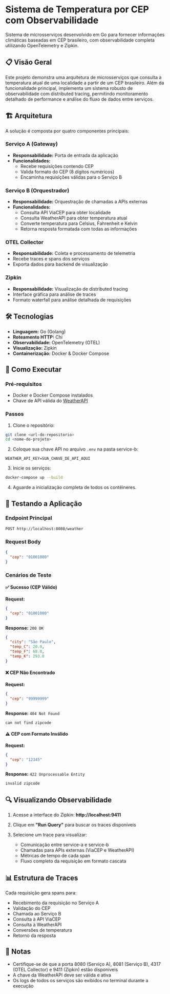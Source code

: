 # Sistema de Temperatura por CEP com Observabilidade

Sistema de microsserviços desenvolvido em Go para fornecer informações climáticas baseadas em CEP brasileiro, com observabilidade completa utilizando OpenTelemetry e Zipkin.

## 📋 Visão Geral

Este projeto demonstra uma arquitetura de microsserviços que consulta a temperatura atual de uma localidade a partir de um CEP brasileiro. Além da funcionalidade principal, implementa um sistema robusto de observabilidade com distributed tracing, permitindo monitoramento detalhado de performance e análise do fluxo de dados entre serviços.

## 🏗️ Arquitetura

A solução é composta por quatro componentes principais:

### Serviço A (Gateway)
- **Responsabilidade:** Porta de entrada da aplicação
- **Funcionalidades:** 
  - Recebe requisições contendo CEP
  - Valida formato do CEP (8 dígitos numéricos)
  - Encaminha requisições válidas para o Serviço B

### Serviço B (Orquestrador)
- **Responsabilidade:** Orquestração de chamadas a APIs externas
- **Funcionalidades:**
  - Consulta API ViaCEP para obter localidade
  - Consulta WeatherAPI para obter temperatura atual
  - Converte temperatura para Celsius, Fahrenheit e Kelvin
  - Retorna resposta formatada com todas as informações

### OTEL Collector
- **Responsabilidade:** Coleta e processamento de telemetria
- Recebe traces e spans dos serviços
- Exporta dados para backend de visualização

### Zipkin
- **Responsabilidade:** Visualização de distributed tracing
- Interface gráfica para análise de traces
- Formato waterfall para análise detalhada de requisições

## 🛠️ Tecnologias

- **Linguagem:** Go (Golang)
- **Roteamento HTTP:** Chi
- **Observabilidade:** OpenTelemetry (OTEL)
- **Visualização:** Zipkin
- **Containerização:** Docker & Docker Compose

## 🚀 Como Executar

### Pré-requisitos

- Docker e Docker Compose instalados
- Chave de API válida do [WeatherAPI](https://www.weatherapi.com/)

### Passos

1. Clone o repositório:
```bash
git clone <url-do-repositorio>
cd <nome-do-projeto>
```

2. Coloque sua chave API no arquivo `.env` na pasta service-b:
```env
WEATHER_API_KEY=SUA_CHAVE_DE_API_AQUI
```

3. Inicie os serviços:
```bash
docker-compose up --build
```

4. Aguarde a inicialização completa de todos os contêineres.

## 📡 Testando a Aplicação

### Endpoint Principal

```
POST http://localhost:8080/weather
```

### Request Body

```json
{
  "cep": "01001000"
}
```

### Cenários de Teste

#### ✅ Sucesso (CEP Válido)

**Request:**
```json
{
  "cep": "01001000"
}
```

**Response:** `200 OK`
```json
{
  "city": "São Paulo",
  "temp_C": 20.0,
  "temp_F": 68.0,
  "temp_K": 293.0
}
```

#### ❌ CEP Não Encontrado

**Request:**
```json
{
  "cep": "99999999"
}
```

**Response:** `404 Not Found`
```
can not find zipcode
```

#### ⚠️ CEP com Formato Inválido

**Request:**
```json
{
  "cep": "12345"
}
```

**Response:** `422 Unprocessable Entity`
```
invalid zipcode
```

## 🔍 Visualizando Observabilidade

1. Acesse a interface do Zipkin: **http://localhost:9411**

2. Clique em **"Run Query"** para buscar os traces disponíveis

3. Selecione um trace para visualizar:
   - Comunicação entre service-a e service-b
   - Chamadas para APIs externas (ViaCEP e WeatherAPI)
   - Métricas de tempo de cada span
   - Fluxo completo da requisição em formato cascata

## 📊 Estrutura de Traces

Cada requisição gera spans para:
- Recebimento da requisição no Serviço A
- Validação do CEP
- Chamada ao Serviço B
- Consulta à API ViaCEP
- Consulta à WeatherAPI
- Conversões de temperatura
- Retorno da resposta

## 📝 Notas

- Certifique-se de que a porta 8080 (Serviço A), 8081 (Serviço B), 4317 (OTEL Collector) e 9411 (Zipkin) estão disponíveis
- A chave da WeatherAPI deve ser válida e ativa
- Os logs de todos os serviços são exibidos no terminal durante a execução

